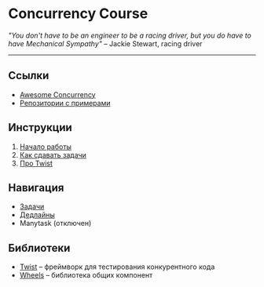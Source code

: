 # Concurrency Course

_"You don't have to be an engineer to be a racing driver, but you do have to have Mechanical Sympathy"_ – Jackie Stewart, racing driver

---

## Ссылки

- [Awesome Concurrency](https://gitlab.com/Lipovsky/awesome-concurrency)
- [Репозитории с примерами](https://gitlab.com/l2288)

## Инструкции

1) [Начало работы](docs/setup.md)
2) [Как сдавать задачи](docs/ci.md)
3) [Про Twist](docs/twist.md)

## Навигация

- [Задачи](/tasks)
- [Дедлайны](/deadlines)
- Manytask (отключен)

## Библиотеки

- [Twist](https://gitlab.com/Lipovsky/twist) – фреймворк для тестирования конкурентного кода
- [Wheels](https://gitlab.com/Lipovsky/wheels) – библиотека общих компонент

